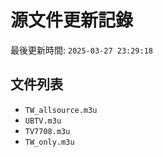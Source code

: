 # 源文件更新記錄

最後更新時間: `2025-03-27 23:29:18`

## 文件列表
- `TW_allsource.m3u`
- `UBTV.m3u`
- `TV7708.m3u`
- `TW_only.m3u`

